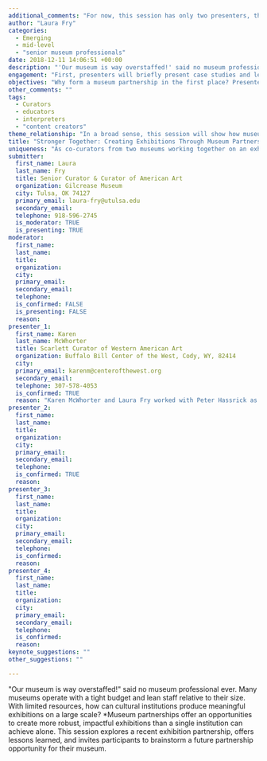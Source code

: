 ```yaml
---
additional_comments: "For now, this session has only two presenters, the co-curators for __Albert Bierstadt: Witness to a Changing West__ from the Buffalo Bill Center of the West and Gilcrease Museum. We absolutely would like to add presenters and perhaps explore one or two additional museum exhibition partnership case studies. We?d be happy to merge with another session if you find a good fit. Thank you to the Program Committee for considering our proposal!"
author: "Laura Fry"
categories:
  - Emerging
  - mid-level
  - "senior museum professionals"
date: 2018-12-11 14:06:51 +00:00
description: "'Our museum is way overstaffed!' said no museum professional ever. Many museums operate with a tight budget and lean staff relative to their size. With limited resources, how can cultural institutions produce meaningful exhibitions on a large scale? Museum partnerships offer an opportunities to create more robust, impactful exhibitions than a single institution can achieve alone. This session explores a recent exhibition partnership, offers lessons learned, and invites participants to brainstorm a future partnership opportunity for their museum."
engagement: "First, presenters will briefly present case studies and lessons learned from recent museum exhibition partnerships (30-40 mins). Second, attendees will be invited to break into groups of 3-4 people to discuss their ideas for museum exhibition partnerships (10 mins). Third, attendees will have a chance to share insights from their group discussions and engage in a dialogue with presenters about museum partnership projects (25 mins)."
objectives: "Why form a museum partnership in the first place? Presenters will discuss some of the potential benefits of creating an exhibition through a partnership between two or more museums: sharing collections, sharing staff knowledge, increasing overall staff capacity, increasing creative potential, securing venues for a traveling exhibition, among others. By exploring proven examples of a museum exhibition partnership, this session will provide participants with templates for initiating and sustaining museum partnerships through complex projects. This session will describe the initial exhibition idea, partner contracts and budgets, content brainstorming, interpretation, and marketing and the regular communication required to meet project targets on schedule. By using the exhibition __Albert Bierstadt: Witness to a Changing West__ as a case study, this session will also describe both successes and possible pitfalls of planning an exhibition between two institutions. * Ultimately, this session will demonstrate one of many benefits of traveling and getting to know museum colleagues! Building relationships through personal interactions at museum conferences, symposia, and other events helps set up museum partnerships for success.  In addition to hearing from presenters, this session will invite attendees to take about 5-10 minutes in small groups to discuss their ideas, large and small, for a potential exhibition partnership."
other_comments: ""
tags:
  - Curators
  - educators
  - interpreters
  - "content creators"
theme_relationship: "In a broad sense, this session will show how museums can be engaged with each other for mutual benefit."
title: "Stronger Together: Creating Exhibitions Through Museum Partnerships"
uniqueness: "As co-curators from two museums working together on an exhibition, we largely created a process from scratch. This session shares a distinct model of a co-produced exhibition partnership."
submitter:
  first_name: Laura
  last_name: Fry
  title: Senior Curator & Curator of American Art
  organization: Gilcrease Museum
  city: Tulsa, OK 74127
  primary_email: laura-fry@utulsa.edu
  secondary_email:
  telephone: 918-596-2745
  is_moderator: TRUE
  is_presenting: TRUE
moderator:
  first_name:
  last_name:
  title:
  organization:
  city:
  primary_email:
  secondary_email:
  telephone:
  is_confirmed: FALSE
  is_presenting: FALSE
  reason:
presenter_1:
  first_name: Karen
  last_name: McWhorter
  title: Scarlett Curator of Western American Art
  organization: Buffalo Bill Center of the West, Cody, WY, 82414
  city:
  primary_email: karenm@centerofthewest.org
  secondary_email:
  telephone: 307-578-4053
  is_confirmed: TRUE
  reason: "Karen McWhorter and Laura Fry worked with Peter Hassrick as three co-curators for the exhibition __Albert Bierstadt: Witness to a Changing West.__ This exhibition was produced through a partnership between Gilcrease Museum and the Buffalo Bill Center of the West. Karen and Laura teamed up to produce the exhibition title, press release, exhibition text, video content for the exhibition, and two essays for the catalogue.  Without a clear partnership model from other institutions, they established a new process for managing the project. Together they hope to share their experiences?including successes, potential pitfalls, and lessons learned."
presenter_2:
  first_name:
  last_name:
  title:
  organization:
  city:
  primary_email:
  secondary_email:
  telephone:
  is_confirmed: TRUE
  reason:
presenter_3:
  first_name:
  last_name:
  title:
  organization:
  city:
  primary_email:
  secondary_email:
  telephone:
  is_confirmed:
  reason:
presenter_4:
  first_name:
  last_name:
  title:
  organization:
  city:
  primary_email:
  secondary_email:
  telephone:
  is_confirmed:
  reason:
keynote_suggestions: ""
other_suggestions: ""

---
```

"Our museum is way overstaffed!" said no museum professional ever. Many museums operate with a tight budget and lean staff relative to their size. With limited resources, how can cultural institutions produce meaningful exhibitions on a large scale?
*Museum partnerships offer an opportunities to create more robust, impactful exhibitions than a single institution can achieve alone. This session explores a recent exhibition partnership, offers lessons learned, and invites participants to brainstorm a future partnership opportunity for their museum.
